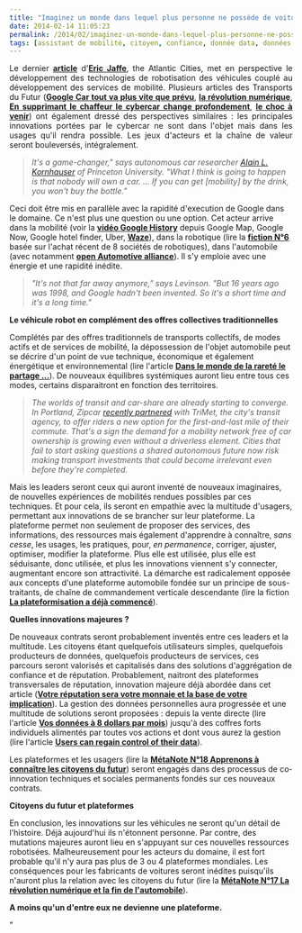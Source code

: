 ```yaml
---
title: "Imaginez un monde dans lequel plus personne ne possède de voiture"
date: 2014-02-14 11:05:23
permalink: /2014/02/imaginez-un-monde-dans-lequel-plus-personne-ne-possede-de-voiture.html
tags: [assistant de mobilité, citoyen, confiance, donnée data, données réelles, économie de l'expérience, Efficacité énergétique, google, intelligence collective, internet, marketing individualisé, open innovation, plate-forme, Service de mobilité]
---
```


<p style="text-align: justify">Le dernier <a href="http://m.theatlanticcities.com/commute/2014/02/imagine-world-where-nobody-owns-their-own-car/8387/" target="_blank"><strong>article</strong></a> d'<a href="http://eric-jaffe.com/atlantic-cities/" target="_blank"><strong>Eric Jaffe</strong></a>, the Atlantic Cities, met en perspective le développement des technologies de robotisation des véhicules couplé au développement des services de mobilité. Plusieurs articles des Transports du Futur (<a href="https://gabrielplassat.github.io/transportsdufutur/2012/09/la-google-car-va-rouler-en-californie-tout-va-plus-vite-que-prevu-le-point-de-basculement-se-rapproc.html" target="_blank"><strong>Google Car tout va plus vite que prévu</strong></a>, <a href="https://gabrielplassat.github.io/transportsdufutur/2012/04/nos-systemes-de-transport-et-la-revolution-numerique-pourquoi-cela-va-tout-changer.html" target="_blank"><strong>la révolution numérique</strong></a>, <strong><a href="https://gabrielplassat.github.io/transportsdufutur/2012/06/en-supprimant-le-conducteur-la-voiture-autonome-change-profondement-le-secteur-des-mobilites.html" target="_blank">En supprimant le chaffeur le cybercar change profondement</a></strong>, <a href="https://gabrielplassat.github.io/transportsdufutur/2012/09/lindustrie-automobile-a-choisi-de-concevoir-developper-et-commercialiser-des-produits-qui-sadaptent-a-tous-les-territoires.html" target="_blank"><strong>le choc à venir</strong></a>) ont également dressé des perspectives similaires : les principales innovations portées par le cybercar ne sont dans l'objet mais dans les usages qu'il rendra possible. Les jeux d'acteurs et la chaîne de valeur seront bouleversés, intégralement. </p> <blockquote> <p><em>It's a game-changer," says autonomous car researcher <a href=""http://www.princeton.edu/~alaink/"">Alain L. Kornhauser</a> of Princeton University. "What I think is going to happen is that nobody will own a car. … If you can get [mobility] by the drink, you won't buy the bottle."</em></p> </blockquote> <p style=""text-align: justify"">Ceci doit être mis en parallèle avec la rapidité d'execution de Google dans le domaine. Ce n'est plus une question ou une option. Cet acteur arrive dans la mobilité (voir la <a href=""http://www.youtube.com/watch?v=0o9H7KdS_JE"" target=""_blank""><strong>vidéo Google History</strong></a> depuis Google Map, Google Now, Google hotel finder, Uber, <a href="https://gabrielplassat.github.io/transportsdufutur/2013/06/google-achete-waze-sans-doute-une-evolution-majeure-dans-le-domaine-des-transports.html"" target=""_blank""><strong>Waze</strong></a>), dans la robotique (lire la <a href="https://gabrielplassat.github.io/transportsdufutur/2013/12/fiction-n6-big-dog.html"" target=""_blank""><strong>fiction N°6</strong></a> basée sur l'achat récent de 8 sociétés de robotiques), dans l'automobile (avec notamment <a href=""http://www.openautoalliance.net/#about"" target=""_blank""><strong>open Automotive alliance</strong></a>). Il s'y emploie avec une énergie et une rapidité inédite.</p> <p style=""text-align: justify""></p>  <!--more-->  <blockquote> <p style=""text-align: justify""><em>"It's not that far away anymore," says Levinson. "But 16 years ago was 1998, and Google hadn't been invented. So it's a short time and it's a long time."</em></p> </blockquote> <p style=""text-align: justify""><strong>Le véhicule robot en complément des offres collectives traditionnelles</strong></p> <p style=""text-align: justify"">Complétés par des offres traditionnels de transports collectifs, de modes actifs et de services de mobilité, la dépossession de l'objet automobile peut se décrire d'un point de vue technique, économique et également énergétique et environnemental (lire l'article <a href="https://gabrielplassat.github.io/transportsdufutur/2012/06/dans-le-monde-de-la-rarete-le-partage-dun-vehicule-ne-sera-plus-une-option.html"" target=""_blank""><strong>Dans le monde de la rareté le partage ...</strong></a>). De nouveaux équilibres systémiques auront lieu entre tous ces modes, certains disparaitront en fonction des territoires.</p> <blockquote> <p style=""text-align: justify""><em>The worlds of transit and car-share are already starting to converge. In Portland, Zipcar <a href=""http://news.trimet.org/2014/01/trimet-and-zipcar-join-together-to-increase-transportation-options/"">recently partnered</a> with TriMet, the city's transit agency, to offer riders a new option for the first-and-last mile of their commute. That's a sign the demand for a mobility network free of car ownership is growing even without a driverless element. Cities that fail to start asking questions a shared autonomous future now risk making transport investments that could become irrelevant even before they're completed.</em></p> </blockquote> <p style=""text-align: justify"">Mais les leaders seront ceux qui auront inventé de nouveaux imaginaires, de nouvelles expériences de mobilités rendues possibles par ces techniques. Et pour cela, ils seront en empathie avec la multitude d'usagers, permettant aux innovations de se brancher sur leur plateforme. La plateforme permet non seulement de proposer des services, des informations, des ressources mais également d'apprendre à connaître, <em>sans cesse</em>, les usages, les pratiques, pour, <em>en permanence</em>, corriger, ajuster, optimiser, modifier la plateforme. Plus elle est utilisée, plus elle est séduisante, donc utilisée, et plus les innovations viennent s'y connecter, augmentant encore son attractivité. La démarche est radicalement opposée aux concepts d'une plateforme automobile fondée sur un principe de sous-traitants, de chaîne de commandement verticale descendante (lire la fiction <a href="https://gabrielplassat.github.io/transportsdufutur/2014/01/fiction-n7-cc.html"" target=""_blank""><strong>La plateformisation a déjà commencé</strong></a>).</p> <p style=""text-align: justify""><strong>Quelles innovations majeures ?</strong></p> <p style=""text-align: justify"">De nouveaux contrats seront probablement inventés entre ces leaders et la multitude. Les citoyens étant quelquefois utilisateurs simples, quelquefois producteurs de données, quelquefois producteurs de services, ces parcours seront valorisés et capitalisés dans des solutions d'aggrégation de confiance et de réputation. Probablement, naitront des plateformes transversales de réputation, innovation majeure déjà abordée dans cet article (<a href="https://gabrielplassat.github.io/transportsdufutur/2013/04/votre-reputation-numerique-sera-votre-monnaie-et-la-base-de-votre-implication-altruiste.html"" target=""_blank""><strong>Votre réputation sera votre monnaie et la base de votre implication</strong></a>). La gestion des données personnelles aura progressée et une multitude de solutions seront proposées : depuis la vente directe (lire l'article <a href=""http://www.technologyreview.com/news/524621/sell-your-personal-data-for-8-a-month/?utm_campaign=socialsync&utm_medium=social-post&utm_source=twitter"" target=""_blank""><strong>Vos données à 8 dollars par mois</strong></a>) jusqu'à des coffres forts individuels alimentés par toutes vos actions et dont vous aurez la gestion (lire l'article <a href=""http://www.forbes.com/sites/adamtanner/2014/02/13/at-last-users-can-regain-control-of-their-big-data/?utm_campaign=techtwittersf&utm_source=twitter&utm_medium=social"" target=""_blank""><strong>Users can regain control of their data</strong></a>).</p> <p style=""text-align: justify"">Les plateformes et les usagers (lire la <a href="https://gabrielplassat.github.io/transportsdufutur/2013/12/quelles-sont-les-evolutions-a-venir-de-nos-structures-familiales-de-nos-communautes-et-donc-de-nous.html"" target=""_blank""><strong>MétaNote N°18 Apprenons à connaître les citoyens du futur</strong></a>) seront engagés dans des processus de co-innovation techniques et sociales permanents fondés sur ces nouveaux contrats. </p> <p style=""text-align: justify""><strong>Citoyens du futur et plateformes</strong></p> <p style=""text-align: justify"">En conclusion, les innovations sur les véhicules ne seront qu'un détail de l'histoire. Déjà aujourd'hui ils n'étonnent personne. Par contre, des mutations majeures auront lieu en s'appuyant sur ces nouvelles ressources robotisées. Malheureusement pour les acteurs du domaine, il est fort probable qu&#39il n'y aura pas plus de 3 ou 4 plateformes mondiales. Les conséquences pour les fabricants de voitures seront inédites puisqu'ils n'auront plus la relation avec les citoyens du futur (lire la <a href="https://gabrielplassat.github.io/transportsdufutur/2013/08/metanote-17-la-mutation-numerique-nengendre-pas-seulement-de-nouveaux-moyens-de-transports-elle-modi.html"" target=""_blank""><strong>MétaNote N°17 La révolution numérique et la fin de l'automobile</strong></a>).</p> <p style=""text-align: justify""><strong>A moins qu'un d'entre eux ne devienne une plateforme.</strong></p>"

